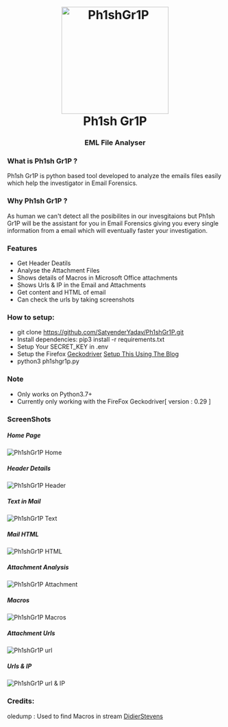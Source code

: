 <h1 align="center">
  <br>
  <a href="https://github.com/SatyenderYadav/Ph1shGr1P"><img src="frontend/static/images/logo.png" alt="Ph1shGr1P" height=250 widht=200></a>
  <br>
  Ph1sh Gr1P
  <br>
</h1>

<h3 align="center">EML File Analyser</h3>

### What is Ph1sh Gr1P ?

Ph1sh Gr1P is python based tool developed to analyze the emails files easily which help the investigator in Email Forensics.

### Why Ph1sh Gr1P ?

As human we can't detect all the posibilites in our invesgitaions but Ph1sh Gr1P will be the assistant for you in Email Forensics giving you every single information from a email which will eventually faster your investigation. 

### Features 

- Get Header Deatils 
- Analyse the Attachment Files 
- Shows details of Macros in Microsoft Office attachments 
- Shows Urls & IP in the Email and Attachments
- Get content and HTML of email
- Can check the urls by taking screenshots

### How to setup:

- git clone https://github.com/SatyenderYadav/Ph1shGr1P.git
- Install dependencies: pip3 install -r requirements.txt
- Setup Your SECRET_KEY in .env
- Setup the Firefox [Geckodriver](https://firefox-source-docs.mozilla.org/testing/geckodriver/Support.html) [ Setup This Using The Blog](https://www.lambdatest.com/blog/selenium-firefox-driver-tutorial/)
- python3 ph1shgr1p.py 

### Note

- Only works on Python3.7+
- Currently only working with the FireFox Geckodriver[ version : 0.29 ]

### ScreenShots

##### Home Page

![Ph1shGr1P Home](frontend/static/tool_static/phis_grip.png)

##### Header Details

![Ph1shGr1P Header](frontend/static/tool_static/header.png)

##### Text in Mail

![Ph1shGr1P Text](frontend/static/tool_static/mail_content.png)

##### Mail HTML

![Ph1shGr1P HTML](frontend/static/tool_static/mail_html.png)

##### Attachment Analysis

![Ph1shGr1P Attachment](frontend/static/tool_static/attachment_analysis.png)

##### Macros 

![Ph1shGr1P Macros](frontend/static/tool_static/macros.png)

##### Attachment Urls

![Ph1shGr1P url](frontend/static/tool_static/attachment_urls.png)

##### Urls & IP

![Ph1shGr1P url & IP](frontend/static/tool_static/urls_screenshot.png)

### Credits:
oledump : Used to find Macros in stream [DidierStevens](https://github.com/DidierStevens)

